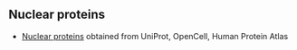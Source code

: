 ## Nuclear proteins
* [Nuclear proteins](index.html) obtained from UniProt, OpenCell, Human Protein Atlas
